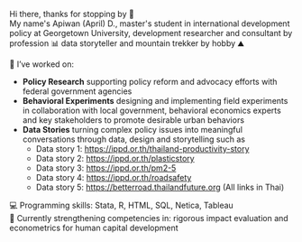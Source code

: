Hi there, thanks for stopping by 👋
<br />
My name's Apiwan (April) D., master's student in international development policy at Georgetown University, development researcher and consultant by profession 📊 data storyteller and mountain trekker by hobby ⛰️

📌 I’ve worked on:
- **Policy Research** supporting policy reform and advocacy efforts with federal government agencies
- **Behavioral Experiments** designing and implementing field experiments in collaboration with local government, behavioral economics experts and key stakeholders to promote desirable urban behaviors
- **Data Stories** turning complex policy issues into meaningful conversations through data, design and storytelling such as
    - Data story 1: https://ippd.or.th/thailand-productivity-story
    - Data story 2: https://ippd.or.th/plasticstory
    - Data story 3: https://ippd.or.th/pm2-5
    - Data story 4: https://ippd.or.th/roadsafety 
    - Data story 5: https://betterroad.thailandfuture.org 
    (All links in Thai)

💻 Programming skills: Stata, R, HTML, SQL, Netica, Tableau <br />
🌱 Currently strengthening competencies in: rigorous impact evaluation and econometrics for human capital development <br />
